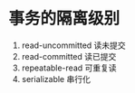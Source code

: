 # 事务的隔离级别

1. read-uncommitted 读未提交
2. read-committed 读已提交
3. repeatable-read 可重复读
4. serializable 串行化